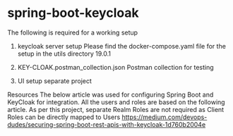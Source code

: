 # spring-boot-keycloak

The following is required for a working setup

1. keycloak server setup
Please find the docker-compose.yaml file for the setup in the utils directory
19.0.1

2. KEY-CLOAK.postman_collection.json
Postman collection for testing

3. UI setup
separate project


Resources
The below article was used for configuring Spring Boot and KeyCloak for integration.
All the users and roles are based on the following article. As per this project, separate Realm Roles are not required as
Client Roles can be directly mapped to Users
https://medium.com/devops-dudes/securing-spring-boot-rest-apis-with-keycloak-1d760b2004e
